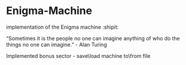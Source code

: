 # Enigma-Machine
implementation of the Enigma machine :shipit:

“Sometimes it is the people no one can imagine anything of who do the things no one can imagine.” - Alan Turing

Implemented bonus sector - save\load machine to\from file